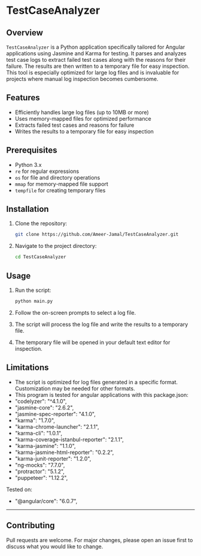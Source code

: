 # TestCaseAnalyzer

## Overview
`TestCaseAnalyzer` is a Python application specifically tailored for Angular applications using Jasmine and Karma for testing. It parses and analyzes test case logs to extract failed test cases along with the reasons for their failure. The results are then written to a temporary file for easy inspection. This tool is especially optimized for large log files and is invaluable for projects where manual log inspection becomes cumbersome.
## Features

- Efficiently handles large log files (up to 10MB or more)
- Uses memory-mapped files for optimized performance
- Extracts failed test cases and reasons for failure
- Writes the results to a temporary file for easy inspection

## Prerequisites

- Python 3.x
- `re` for regular expressions
- `os` for file and directory operations
- `mmap` for memory-mapped file support
- `tempfile` for creating temporary files

## Installation

1. Clone the repository:

    ```bash
    git clone https://github.com/Ameer-Jamal/TestCaseAnalyzer.git
    ```

2. Navigate to the project directory:

    ```bash
    cd TestCaseAnalyzer
    ```

## Usage

1. Run the script:

    ```bash
    python main.py
    ```

2. Follow the on-screen prompts to select a log file.

3. The script will process the log file and write the results to a temporary file.

4. The temporary file will be opened in your default text editor for inspection.

## Limitations

- The script is optimized for log files generated in a specific format. Customization may be needed for other formats.
- This program is tested for angular applications with this package.json:
- "codelyzer": "^4.1.0",
- "jasmine-core": "2.6.2",
- "jasmine-spec-reporter": "4.1.0",
- "karma": "1.7.0",
- "karma-chrome-launcher": "2.1.1",
- "karma-cli": "1.0.1",
- "karma-coverage-istanbul-reporter": "2.1.1",
- "karma-jasmine": "1.1.0",
- "karma-jasmine-html-reporter": "0.2.2",
- "karma-junit-reporter": "1.2.0",
- "ng-mocks": "7.7.0",
-  "protractor": "5.1.2",
- "puppeteer": "1.12.2",

Tested on:
- "@angular/core": "6.0.7",
---
## Contributing

Pull requests are welcome. For major changes, please open an issue first to discuss what you would like to change.

